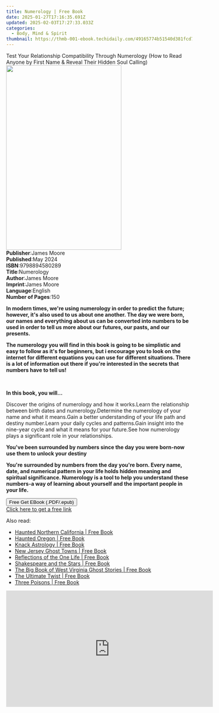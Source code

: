 ```yaml
---
title: Numerology | Free Book
date: 2025-01-27T17:16:35.691Z
updated: 2025-02-03T17:27:33.033Z
categories:
  - Body, Mind & Spirit
thumbnail: https://thmb-001-ebook.techidaily.com/49165774b51540d381fcd7b2b7a8e907138ee05a3b25ec3c4dedaf12396c8d41.jpg
---
```

<main id="book-container">
  <div class="flex flex-col">
    <div class="book-brief flex-1 py-6 px-4 sm:p-6 md:py-10 md:px-8">
      <!-- brief-->
      <div class="book-brief-main">
        Test Your Relationship Compatibility Through Numerology (How to Read
        Anyone by First Name & Reveal Their Hidden Soul Calling)
      </div>
    </div>
    <div
      class="book-meta-info flex-1 grid gap-4 col-start-1 col-end-3 row-start-1 sm:mb-6 sm:grid-cols-4 lg:gap-6 lg:col-start-2 lg:row-end-6 lg:row-span-6 lg:mb-0"
    >
      <div
        class="book-meta-info-left place-content-center mt-4 p-4 text-sm leading-6 col-start-2 col-span-2 dark:text-slate-400"
      >
        <img
          class="w-full h-500 object-cover rounded-lg sm:h-255 sm:col-span-2 lg:col-span-full"
          src="https://img-001-ebook.techidaily.com/e9bf9c28de8b2d7186248b60298ad9c1ac8136057018c0fb653bcc0c32e088cc.jpg"
          alt=""
          width="312"
          height="500"
        />
      </div>
      <div
        class="book-meta-info-right mt-2 col-start-1 row-start-2 col-span-3 self-center"
      >
        <!-- meta data  -->
        <div class="flex flex-col px-4 md:px-8">
          <div class="flex-1">
            <strong>Publisher</strong>:<span class="px-2">James Moore</span>
          </div>
          <div class="flex-1">
            <strong>Published</strong>:<span class="px-2">May 2024</span>
          </div>
          <div class="flex-1">
            <strong>ISBN</strong>:<span class="px-2">9798894580289</span>
          </div>
          <div class="flex-1">
            <strong>Title</strong>:<span class="px-2">Numerology</span>
          </div>
          <div class="flex-1">
            <strong>Author</strong>:<span class="px-2">James Moore</span>
          </div>
          <div class="flex-1">
            <strong>Imprint</strong>:<span class="px-2">James Moore</span>
          </div>
          <div class="flex-1">
            <strong>Language</strong>:<span class="px-2">English</span>
          </div>
          <div class="flex-1">
            <strong>Number of Pages</strong>:<span class="px-2">150</span>
          </div>
        </div>
      </div>
    </div>
    <div class="book-description flex-1 py-6 px-4 sm:p-6 md:py-10 md:px-8">
      <div class="book-description-main">
        <div accordion-content="" id="description">
          <p>
            <strong
              >In modern times, we're using numerology in order to predict the
              future; however, it's also used to us about one another. The day
              we were born, our names and everything about us can be converted
              into numbers to be used in order to tell us more about our
              futures, our pasts, and our presents.</strong
            >
          </p>
          <p>
            <strong
              >The numerology you will find in this book is going to be
              simplistic and easy to follow as it's for beginners, but i
              encourage you to look on the internet for different equations you
              can use for different situations. There is a lot of information
              out there if you're interested in the secrets that numbers have to
              tell us!</strong
            >
          </p>
          <p><br /></p>
          <p><strong>In this book, you will...</strong></p>
          <span contenteditable="false"></span>Discover the origins of
          numerology and how it works.<span contenteditable="false"></span>Learn
          the relationship between birth dates and numerology.<span
            contenteditable="false"
          ></span
          >Determine the numerology of your name and what it means.<span
            contenteditable="false"
          ></span
          >Gain a better understanding of your life path and destiny
          number.<span contenteditable="false"></span>Learn your daily cycles
          and patterns.<span contenteditable="false"></span>Gain insight into
          the nine-year cycle and what it means for your future.<span
            contenteditable="false"
          ></span
          >See how numerology plays a significant role in your relationships.
          <p>
            <strong
              >You've been surrounded by numbers since the day you were born-now
              use them to unlock your destiny</strong
            >
          </p>
          <p>
            <strong
              >You're surrounded by numbers from the day you're born. Every
              name, date, and numerical pattern in your life holds hidden
              meaning and spiritual significance. Numerology is a tool to help
              you understand these numbers-a way of learning about yourself and
              the important people in your life.</strong
            >
          </p>
        </div>
        <div class="accordion-fader"></div>
      </div>
    </div>
    <div class="book-excerpts flex-1 py-6 px-4 sm:p-6 md:py-10 md:px-8"></div>
    <div
      class="book-about-author flex-1 py-6 px-4 sm:p-6 md:py-10 md:px-8"
    ></div>
    <div class="book-free-get flex-1 py-6 px-4 sm:p-6 md:py-10 md:px-8">
      <button
        id="btn-free-get"
        class="bg-blue-500 hover:bg-blue-700 text-white font-bold py-2 px-4 rounded"
      >
        Free Get EBook (.PDF/.epub)
      </button>
      <div id="countdown-display" class="px-2 text-lg mt-2"></div>
      <a
        id="free-link"
        class="hidden bg-blue-500 hover:bg-blue-700 text-white font-bold py-2 px-4 rounded"
        href="https://www.ebooks.com/en-us/book/211342294/numerology/james-moore/"
        target="_blank"
        >Click here to get a free link</a
      >
    </div>
    <script>
      let countdownTime = 0;
      let countdownInterval = null;
      document
        .getElementById('btn-free-get')
        .addEventListener('click', startCountdown);
      function startCountdown() {
        countdownTime = new Date().getTime() + 60000 * 3;
        countdownInterval = setInterval(updateCountdown, 1000);
        document.getElementById('btn-free-get').disabled = true;
        document
          .getElementById('btn-free-get')
          .classList.add('bg-gray-500', 'cursor-not-allowed');
      }
      function updateCountdown() {
        let currentTime = new Date().getTime();
        let timeLeft = countdownTime - currentTime;
        let secondsLeft = Math.floor(timeLeft / 1000);
        document.getElementById('countdown-display').innerHTML =
          `Remaining time: ${secondsLeft} seconds.`;
        if (secondsLeft <= 0) {
          clearInterval(countdownInterval);
          document.getElementById('btn-free-get').classList.add('hidden');
          document.getElementById('free-link').classList.remove('hidden');
          document.getElementById('countdown-display').innerHTML = '';
        }
      }
    </script>
  </div>
</main>

<ins class="adsbygoogle"
      style="display:block"
      data-ad-client="ca-pub-7571918770474297"
      data-ad-slot="8358498916"
      data-ad-format="auto"
      data-full-width-responsive="true"></ins>
    

<span class="atpl-alsoreadstyle">Also read:</span>
<div><ul>
<li><a href="https://novels-ebooks.techidaily.com/2529743-9780811743082-haunted-northern-california/"><u>Haunted Northern California | Free Book</u></a></li>
<li><a href="https://novels-ebooks.techidaily.com/2529808-9780811759021-haunted-oregon/"><u>Haunted Oregon | Free Book</u></a></li>
<li><a href="https://novels-ebooks.techidaily.com/2531749-9780762761791-knack-astrology/"><u>Knack Astrology | Free Book</u></a></li>
<li><a href="https://novels-ebooks.techidaily.com/2529773-9780811745789-new-jersey-ghost-towns/"><u>New Jersey Ghost Towns | Free Book</u></a></li>
<li><a href="https://novels-ebooks.techidaily.com/2531759-9781626256712-reflections-of-the-one-life/"><u>Reflections of the One Life | Free Book</u></a></li>
<li><a href="https://novels-ebooks.techidaily.com/2530593-9780892546312-shakespeare-and-the-stars/"><u>Shakespeare and the Stars | Free Book</u></a></li>
<li><a href="https://novels-ebooks.techidaily.com/2529807-9781493043996-the-big-book-of-west-virginia-ghost-stories/"><u>The Big Book of West Virginia Ghost Stories | Free Book</u></a></li>
<li><a href="https://novels-ebooks.techidaily.com/2531446-9781626256958-the-ultimate-twist/"><u>The Ultimate Twist | Free Book</u></a></li>
<li><a href="https://novels-ebooks.techidaily.com/2531757-9781626256989-three-poisons/"><u>Three Poisons | Free Book</u></a></li>
</ul></div>

<!-- affiliate ads begin -->
<iframe width="560" height="315" src="https://www.youtube.com/embed/RvR5PNhspKE?si=uJcMYK9v-_Xq7fAg" title="YouTube video player" frameborder="0" allow="accelerometer; autoplay; clipboard-write; encrypted-media; gyroscope; picture-in-picture; web-share" referrerpolicy="strict-origin-when-cross-origin" allowfullscreen></iframe>
<!-- affiliate ads end -->

